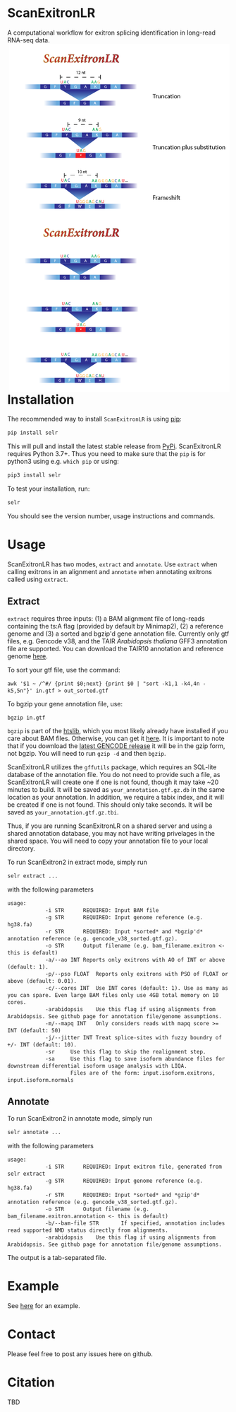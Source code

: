 # ScanExitronLR


A computational workflow for exitron splicing identification in long-read RNA-seq data.
<img align="right" width="500" src="https://github.com/ylab-hi/ScanExitronLR/blob/main/splice_type.png#gh-light-mode-only">
<img align="right" width="500" src="https://github.com/ylab-hi/ScanExitronLR/blob/main/splice_type_dark.png#gh-dark-mode-only">

# Installation
The recommended way to install `ScanExitronLR` is using [pip](https://pip.pypa.io/en/stable/):

```bash
pip install selr
```
This will pull and install the latest stable release from [PyPi](https://pypi.org/). ScanExitronLR requires Python 3.7+. Thus you need to make sure that the `pip` is for python3 using e.g. `which pip` or using: 
```bash 
pip3 install selr
```

To test your installation, run:

```bash
selr
```

You should see the version number, usage instructions and commands.

# Usage
ScanExitronLR has two modes, `extract` and `annotate`. Use `extract` when calling exitrons in an alignment and `annotate` when annotating exitrons called using `extract`.



## Extract
`extract` requires three inputs: (1) a BAM alignment file of long-reads containing the ts:A flag (provided by default by Minimap2), (2) a reference genome and (3) a sorted and bgzip'd gene annotation file. Currently only gtf files, e.g. Gencode v38, and the TAIR _Arabidopsis thaliana_ GFF3 annotation file are supported. You can download the TAIR10 annotation and reference genome [here](https://drive.google.com/drive/folders/1FNZ5HRJOvGeiMxMObXBPgTGC2E0l3yeE?usp=sharing).

To sort your gtf file, use the command:

```
awk '$1 ~ /^#/ {print $0;next} {print $0 | "sort -k1,1 -k4,4n -k5,5n"}' in.gtf > out_sorted.gtf
```

To bgzip your gene annotation file, use:

```
bgzip in.gtf
```

`bgzip` is part of the [htslib](http://www.htslib.org/), which you most likely already have installed if you care about BAM files. Otherwise, you can get it [here](http://www.htslib.org/). It is important to note that if you download the [latest GENCODE release](https://www.gencodegenes.org/human/) it will be in the gzip form, not bgzip. You will need to run `gzip -d` and then `bgzip`. 

ScanExitronLR utilizes the `gffutils` package, which requires an SQL-lite database of the annotation file. You do not need to provide such a file, as ScanExitronLR will create one if one is not found, though it may take ~20 minutes to build.  It will be saved as `your_annotation.gtf.gz.db` in the same location as your annotation. In addition, we require a tabix index, and it will be created if one is not found. This should only take seconds.  It will be saved as `your_annotation.gtf.gz.tbi`. 

Thus, if you are running ScanExitronLR on a shared server and using a shared annotation database, you may not have writing privelages in the shared space. You will need to copy your annotation file to your local directory.

To run ScanExitron2 in extract mode, simply run

```bash
selr extract ...
```
with the following parameters

```
usage:
    		-i STR		REQUIRED: Input BAM file
    		-g STR		REQUIRED: Input genome reference (e.g. hg38.fa)
    		-r STR		REQUIRED: Input *sorted* and *bgzip'd* annotation reference (e.g. gencode_v38_sorted.gtf.gz).
    		-o STR		Output filename (e.g. bam_filename.exitron <- this is default)
    		-a/--ao INT	Reports only exitrons with AO of INT or above (default: 1).
    		-p/--pso FLOAT	Reports only exitrons with PSO of FLOAT or above (default: 0.01).
    		-c/--cores INT	Use INT cores (default: 1). Use as many as you can spare. Even large BAM files only use 4GB total memory on 10 cores.
    		-arabidopsis	Use this flag if using alignments from Arabidopsis. See github page for annotation file/genome assumptions.
    		-m/--mapq INT	Only considers reads with mapq score >= INT (default: 50)
    		-j/--jitter INT	Treat splice-sites with fuzzy boundry of +/- INT (default: 10).
    		-sr		Use this flag to skip the realignment step.
    		-sa		Use this flag to save isoform abundance files for downstream differential isoform usage analysis with LIQA.
    				Files are of the form: input.isoform.exitrons, input.isoform.normals
```

## Annotate

To run ScanExitron2 in annotate mode, simply run

```bash
selr annotate ...
```
with the following parameters

```
usage:
    		-i STR		REQUIRED: Input exitron file, generated from selr extract
    		-g STR		REQUIRED: Input genome reference (e.g. hg38.fa)
    		-r STR		REQUIRED: Input *sorted* and *gzip'd* annotation reference (e.g. gencode_v38_sorted.gtf.gz).
    		-o STR		Output filename (e.g. bam_filename.exitron.annotation <- this is default)
    		-b/--bam-file STR		If specified, annotation includes read supported NMD status directly from alignments.
    		-arabidopsis	Use this flag if using alignments from Arabidopsis. See github page for annotation file/genome assumptions.
```

The output is a tab-separated file.

# Example

See [here](https://github.com/ylab-hi/ScanExitronLR/tree/main/test_data) for an example. 

# Contact

Please feel free to post any issues here on github.

# Citation

TBD


